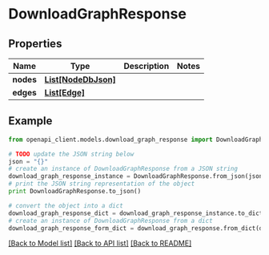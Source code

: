 # DownloadGraphResponse


## Properties
Name | Type | Description | Notes
------------ | ------------- | ------------- | -------------
**nodes** | [**List[NodeDbJson]**](NodeDbJson.md) |  | 
**edges** | [**List[Edge]**](Edge.md) |  | 

## Example

```python
from openapi_client.models.download_graph_response import DownloadGraphResponse

# TODO update the JSON string below
json = "{}"
# create an instance of DownloadGraphResponse from a JSON string
download_graph_response_instance = DownloadGraphResponse.from_json(json)
# print the JSON string representation of the object
print DownloadGraphResponse.to_json()

# convert the object into a dict
download_graph_response_dict = download_graph_response_instance.to_dict()
# create an instance of DownloadGraphResponse from a dict
download_graph_response_form_dict = download_graph_response.from_dict(download_graph_response_dict)
```
[[Back to Model list]](../README.md#documentation-for-models) [[Back to API list]](../README.md#documentation-for-api-endpoints) [[Back to README]](../README.md)


